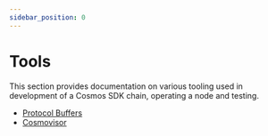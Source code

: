 ```yaml
---
sidebar_position: 0
---
```


# Tools

This section provides documentation on various tooling used in development of a Cosmos SDK chain, operating a node and testing. 

- [Protocol Buffers](./00-protobuf.md)
- [Cosmovisor](./01-cosmovisor.md)
